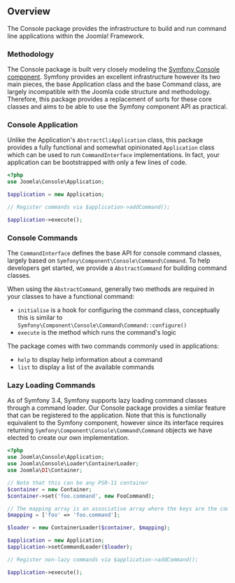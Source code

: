 ## Overview

The Console package provides the infrastructure to build and run command line applications within the Joomla! Framework.

### Methodology

The Console package is built very closely modeling the [Symfony Console component](https://symfony.com/components/Console). Symfony provides an
excellent infrastructure however its two main pieces, the base Application class and the base Command class, are largely incompatible with
the Joomla code structure and methodology. Therefore, this package provides a replacement of sorts for these core classes and aims to be able
to use the Symfony component API as practical.

### Console Application

Unlike the Application's `AbstractCliApplication` class, this package provides a fully functional and somewhat opinionated `Application` class
which can be used to run `CommandInterface` implementations. In fact, your application can be bootstrapped with only a few lines of code.

```php
<?php
use Joomla\Console\Application;

$application = new Application;

// Register commands via $application->addCommand();

$application->execute();
```

### Console Commands

The `CommandInterface` defines the base API for console command classes, largely based on `Symfony\Component\Console\Command\Command`. To help
developers get started, we provide a `AbstractCommand` for building command classes.

When using the `AbstractCommand`, generally two methods are required in your classes to have a functional command:

- `initialise` is a hook for configuring the command class, conceptually this is similar to `Symfony\Component\Console\Command\Command::configure()`
- `execute` is the method which runs the command's logic

The package comes with two commands commonly used in applications:

- `help` to display help information about a command
- `list` to display a list of the available commands

### Lazy Loading Commands

As of Symfony 3.4, Symfony supports lazy loading command classes through a command loader. Our Console package provides a similar feature that can
be registered to the application. Note that this is functionally equivalent to the Symfony component, however since its interface requires returning
`Symfony\Component\Console\Command\Command` objects we have elected to create our own implementation.


```php
<?php
use Joomla\Console\Application;
use Joomla\Console\Loader\ContainerLoader;
use Joomla\DI\Container;

// Note that this can be any PSR-11 container
$container = new Container;
$container->set('foo.command', new FooCommand);

// The mapping array is an associative array where the keys are the command names and the values are the container service IDs
$mapping = ['foo' => 'foo.command'];

$loader = new ContainerLoader($container, $mapping);

$application = new Application;
$application->setCommandLoader($loader);

// Register non-lazy commands via $application->addCommand();

$application->execute();
```
